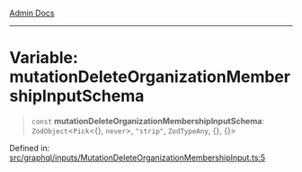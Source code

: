 [Admin Docs](/)

***

# Variable: mutationDeleteOrganizationMembershipInputSchema

> `const` **mutationDeleteOrganizationMembershipInputSchema**: `ZodObject`\<`Pick`\<\{\}, `never`\>, `"strip"`, `ZodTypeAny`, \{\}, \{\}\>

Defined in: [src/graphql/inputs/MutationDeleteOrganizationMembershipInput.ts:5](https://github.com/Suyash878/talawa-api/blob/dd80c416ddd46afdb07c628dc824194bc09930cc/src/graphql/inputs/MutationDeleteOrganizationMembershipInput.ts#L5)
